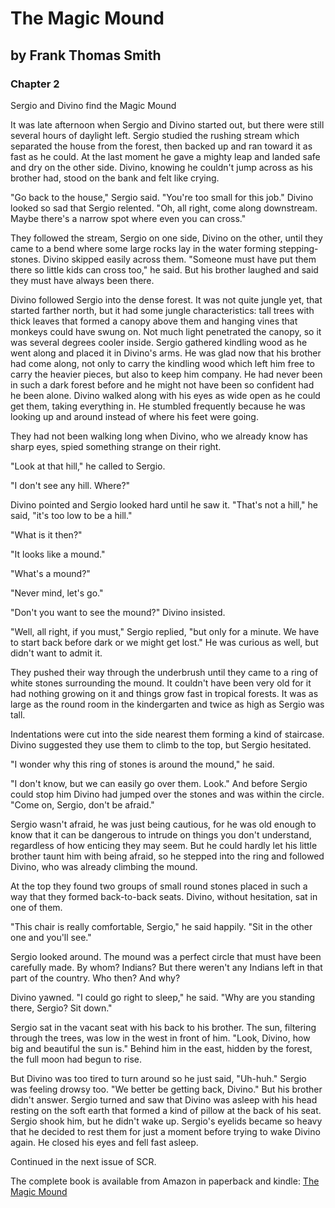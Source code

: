 # The Magic Mound

## by Frank Thomas Smith

### Chapter 2

Sergio and Divino find the Magic Mound

It was late afternoon when Sergio and Divino started out, but there were
still several hours of daylight left. Sergio studied the rushing stream
which separated the house from the forest, then backed up and ran toward
it as fast as he could. At the last moment he gave a mighty leap and
landed safe and dry on the other side. Divino, knowing he couldn\'t jump
across as his brother had, stood on the bank and felt like crying.

\"Go back to the house,\" Sergio said. \"You\'re too small for this
job.\" Divino looked so sad that Sergio relented. \"Oh, all right, come
along downstream. Maybe there\'s a narrow spot where even you can
cross.\"

They followed the stream, Sergio on one side, Divino on the other, until
they came to a bend where some large rocks lay in the water forming
stepping-stones. Divino skipped easily across them. \"Someone must have
put them there so little kids can cross too,\" he said. But his brother
laughed and said they must have always been there.

Divino followed Sergio into the dense forest. It was not quite jungle
yet, that started farther north, but it had some jungle characteristics:
tall trees with thick leaves that formed a canopy above them and hanging
vines that monkeys could have swung on. Not much light penetrated the
canopy, so it was several degrees cooler inside. Sergio gathered
kindling wood as he went along and placed it in Divino\'s arms. He was
glad now that his brother had come along, not only to carry the kindling
wood which left him free to carry the heavier pieces, but also to keep
him company. He had never been in such a dark forest before and he might
not have been so confident had he been alone. Divino walked along with
his eyes as wide open as he could get them, taking everything in. He
stumbled frequently because he was looking up and around instead of
where his feet were going.

They had not been walking long when Divino, who we already know has
sharp eyes, spied something strange on their right.

\"Look at that hill,\" he called to Sergio.

\"I don\'t see any hill. Where?\"

Divino pointed and Sergio looked hard until he saw it. \"That\'s not a
hill,\" he said, \"it\'s too low to be a hill.\"

\"What is it then?\"

\"It looks like a mound.\"

\"What\'s a mound?\"

\"Never mind, let\'s go.\"

\"Don\'t you want to see the mound?\" Divino insisted.

\"Well, all right, if you must,\" Sergio replied, \"but only for a
minute. We have to start back before dark or we might get lost.\" He was
curious as well, but didn\'t want to admit it.

They pushed their way through the underbrush until they came to a ring
of white stones surrounding the mound. It couldn\'t have been very old
for it had nothing growing on it and things grow fast in tropical
forests. It was as large as the round room in the kindergarten and twice
as high as Sergio was tall.

Indentations were cut into the side nearest them forming a kind of
staircase. Divino suggested they use them to climb to the top, but
Sergio hesitated.

\"I wonder why this ring of stones is around the mound,\" he said.

\"I don\'t know, but we can easily go over them. Look.\" And before
Sergio could stop him Divino had jumped over the stones and was within
the circle. \"Come on, Sergio, don\'t be afraid.\"

Sergio wasn\'t afraid, he was just being cautious, for he was old enough
to know that it can be dangerous to intrude on things you don\'t
understand, regardless of how enticing they may seem. But he could
hardly let his little brother taunt him with being afraid, so he stepped
into the ring and followed Divino, who was already climbing the mound.

At the top they found two groups of small round stones placed in such a
way that they formed back-to-back seats. Divino, without hesitation, sat
in one of them.

\"This chair is really comfortable, Sergio,\" he said happily. \"Sit in
the other one and you\'ll see.\"

Sergio looked around. The mound was a perfect circle that must have been
carefully made. By whom? Indians? But there weren\'t any Indians left in
that part of the country. Who then? And why?

Divino yawned. \"I could go right to sleep,\" he said. \"Why are you
standing there, Sergio? Sit down.\"

Sergio sat in the vacant seat with his back to his brother. The sun,
filtering through the trees, was low in the west in front of him.
\"Look, Divino, how big and beautiful the sun is.\" Behind him in the
east, hidden by the forest, the full moon had begun to rise.

But Divino was too tired to turn around so he just said, \"Uh-huh.\"
Sergio was feeling drowsy too. \"We better be getting back, Divino.\"
But his brother didn\'t answer. Sergio turned and saw that Divino was
asleep with his head resting on the soft earth that formed a kind of
pillow at the back of his seat. Sergio shook him, but he didn\'t wake
up. Sergio\'s eyelids became so heavy that he decided to rest them for
just a moment before trying to wake Divino again. He closed his eyes and
fell fast asleep.

Continued in the next issue of SCR.

The complete book is available from Amazon in paperback and kindle: [The Magic Mound](https://www.amazon.com/Magic-Mound-Frank-Thomas-Smith/dp/194830225X)
